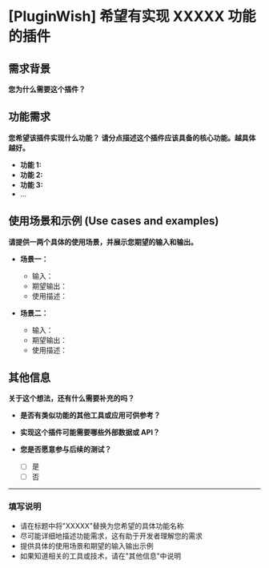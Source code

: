 # [PluginWish] 希望有实现 XXXXX 功能的插件

## 需求背景
**您为什么需要这个插件？**
<!-- 请描述您在使用框架中遇到的问题或痛点 -->

## 功能需求
**您希望该插件实现什么功能？**
**请分点描述这个插件应该具备的核心功能。越具体越好。**

* **功能 1:**
* **功能 2:**
* **功能 3:**
* ...

## 使用场景和示例 (Use cases and examples)
**请提供一两个具体的使用场景，并展示您期望的输入和输出。**

* **场景一：**
  - 输入：
  - 期望输出：
  - 使用描述：

* **场景二：**
  - 输入：
  - 期望输出：
  - 使用描述：

## 其他信息
**关于这个想法，还有什么需要补充的吗？**

* **是否有类似功能的其他工具或应用可供参考？**
  

* **实现这个插件可能需要哪些外部数据或 API？**
  

* **您是否愿意参与后续的测试？**
  - [ ] 是
  - [ ] 否

---

### 填写说明
- 请在标题中将"XXXXX"替换为您希望的具体功能名称
- 尽可能详细地描述功能需求，这有助于开发者理解您的需求
- 提供具体的使用场景和期望的输入输出示例
- 如果知道相关的工具或技术，请在"其他信息"中说明
